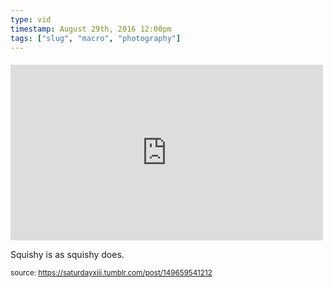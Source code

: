 ```yaml
---
type: vid
timestamp: August 29th, 2016 12:00pm
tags: ["slug", "macro", "photography"]
---
```

####
<iframe width="500" height="281"  id="youtube_iframe" src="https://www.youtube.com/embed/9fBfLDo-K48?feature=oembed&amp;enablejsapi=1&amp;origin=http://safe.txmblr.com&amp;wmode=opaque" frameborder="0" allow="accelerometer; autoplay; clipboard-write; encrypted-media; gyroscope; picture-in-picture" allowfullscreen></iframe>                    
                                            
Squishy is as squishy does.
 
                                                    
<small>source: https://saturdayxiii.tumblr.com/post/149659541212</small>